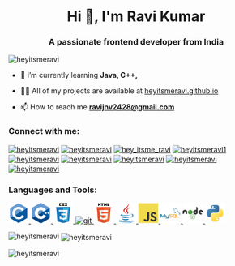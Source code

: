 <h1 align="center">Hi 👋, I'm Ravi Kumar</h1>
<h3 align="center">A passionate frontend developer from India</h3>

<p align="left"> <img src="https://komarev.com/ghpvc/?username=heyitsmeravi&label=Profile%20views&color=0e75b6&style=flat" alt="heyitsmeravi" /> </p>

- 🌱 I’m currently learning **Java, C++,**

- 👨‍💻 All of my projects are available at [heyitsmeravi.github.io](heyitsmeravi.github.io)

- 📫 How to reach me **ravijnv2428@gmail.com**

<h3 align="left">Connect with me:</h3>
<p align="left">
<a href="https://twitter.com/heyitsmeravi" target="blank"><img align="center" src="https://raw.githubusercontent.com/rahuldkjain/github-profile-readme-generator/master/src/images/icons/Social/twitter.svg" alt="heyitsmeravi" height="30" width="40" /></a>
<a href="https://linkedin.com/in/heyitsmeravi" target="blank"><img align="center" src="https://raw.githubusercontent.com/rahuldkjain/github-profile-readme-generator/master/src/images/icons/Social/linked-in-alt.svg" alt="heyitsmeravi" height="30" width="40" /></a>
<a href="https://instagram.com/hey_itsme_ravi" target="blank"><img align="center" src="https://raw.githubusercontent.com/rahuldkjain/github-profile-readme-generator/master/src/images/icons/Social/instagram.svg" alt="hey_itsme_ravi" height="30" width="40" /></a>
<a href="https://www.youtube.com/c/heyitsmeravi1" target="blank"><img align="center" src="https://raw.githubusercontent.com/rahuldkjain/github-profile-readme-generator/master/src/images/icons/Social/youtube.svg" alt="heyitsmeravi1" height="30" width="40" /></a>
<a href="https://www.codechef.com/users/heyitsmeravi" target="blank"><img align="center" src="[https://cdn.jsdelivr.net/npm/simple-icons@3.1.0/icons/codechef.svg](https://avatars.githubusercontent.com/u/11960354?v=4)" alt="heyitsmeravi" height="30" width="40" /></a>
<a href="https://www.hackerrank.com/heyitsmeravi" target="blank"><img align="center" src="https://raw.githubusercontent.com/rahuldkjain/github-profile-readme-generator/master/src/images/icons/Social/hackerrank.svg" alt="heyitsmeravi" height="30" width="40" /></a>
<a href="https://codeforces.com/profile/heyitsmeravi" target="blank"><img align="center" src="https://raw.githubusercontent.com/rahuldkjain/github-profile-readme-generator/master/src/images/icons/Social/codeforces.svg" alt="heyitsmeravi" height="30" width="40" /></a>
<a href="https://www.leetcode.com/heyitsmeravi" target="blank"><img align="center" src="https://raw.githubusercontent.com/rahuldkjain/github-profile-readme-generator/master/src/images/icons/Social/leet-code.svg" alt="heyitsmeravi" height="30" width="40" /></a>
<a href="https://auth.geeksforgeeks.org/user/heyitsmeravi" target="blank"><img align="center" src="https://raw.githubusercontent.com/rahuldkjain/github-profile-readme-generator/master/src/images/icons/Social/geeks-for-geeks.svg" alt="heyitsmeravi" height="30" width="40" /></a>
</p>

<h3 align="left">Languages and Tools:</h3>
<p align="left"> <a href="https://www.cprogramming.com/" target="_blank" rel="noreferrer"> <img src="https://raw.githubusercontent.com/devicons/devicon/master/icons/c/c-original.svg" alt="c" width="40" height="40"/> </a> 
<a href="https://www.w3schools.com/cpp/" target="_blank" rel="noreferrer"> <img src="https://raw.githubusercontent.com/devicons/devicon/master/icons/cplusplus/cplusplus-original.svg" alt="cplusplus" width="40" height="40"/> </a>
<a href="https://www.w3schools.com/css/" target="_blank" rel="noreferrer"> <img src="https://raw.githubusercontent.com/devicons/devicon/master/icons/css3/css3-original-wordmark.svg" alt="css3" width="40" height="40"/> </a>
<a href="https://git-scm.com/" target="_blank" rel="noreferrer"> <img src="https://www.vectorlogo.zone/logos/git-scm/git-scm-icon.svg" alt="git" width="40" height="40"/> </a> 
<a href="https://www.w3.org/html/" target="_blank" rel="noreferrer"> <img src="https://raw.githubusercontent.com/devicons/devicon/master/icons/html5/html5-original-wordmark.svg" alt="html5" width="40" height="40"/> </a> 
<a href="https://www.java.com" target="_blank" rel="noreferrer"> <img src="https://raw.githubusercontent.com/devicons/devicon/master/icons/java/java-original.svg" alt="java" width="40" height="40"/> </a>
<a href="https://developer.mozilla.org/en-US/docs/Web/JavaScript" target="_blank" rel="noreferrer"> <img src="https://raw.githubusercontent.com/devicons/devicon/master/icons/javascript/javascript-original.svg" alt="javascript" width="40" height="40"/> </a>
<a href="https://www.mysql.com/" target="_blank" rel="noreferrer"> <img src="https://raw.githubusercontent.com/devicons/devicon/master/icons/mysql/mysql-original-wordmark.svg" alt="mysql" width="40" height="40"/> </a> 
<a href="https://nodejs.org" target="_blank" rel="noreferrer"> <img src="https://raw.githubusercontent.com/devicons/devicon/master/icons/nodejs/nodejs-original-wordmark.svg" alt="nodejs" width="40" height="40"/> </a> 
<a href="https://www.python.org" target="_blank" rel="noreferrer"> <img src="https://raw.githubusercontent.com/devicons/devicon/master/icons/python/python-original.svg" alt="python" width="40" height="40"/> </a> </p>

<p><img align="left" src="https://github-readme-stats.vercel.app/api/top-langs?username=heyitsmeravi&show_icons=true&locale=en&layout=compact" alt="heyitsmeravi" /></p>

<p>&nbsp;<img align="center" src="https://github-readme-stats.vercel.app/api?username=heyitsmeravi&show_icons=true&locale=en" alt="heyitsmeravi" /></p>

<p><img align="center" src="https://github-readme-streak-stats.herokuapp.com/?user=heyitsmeravi&" alt="heyitsmeravi" /></p>
